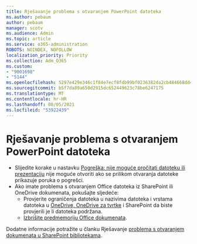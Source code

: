 ```yaml
---
title: Rješavanje problema s otvaranjem PowerPoint datoteka
ms.author: pebaum
author: pebaum
manager: scotv
ms.audience: Admin
ms.topic: article
ms.service: o365-administration
ROBOTS: NOINDEX, NOFOLLOW
localization_priority: Priority
ms.collection: Adm_O365
ms.custom:
- "9001698"
- "5144"
ms.openlocfilehash: 5297e429e346c1f84e7ecf8fdb99bf0236382da2cb484668dd4b560027736979
ms.sourcegitcommit: b5f7da89a650d2915dc652449623c78be6247175
ms.translationtype: MT
ms.contentlocale: hr-HR
ms.lasthandoff: 08/05/2021
ms.locfileid: "53922439"
---
```

# <a name="resolve-issues-opening-powerpoint-files"></a>Rješavanje problema s otvaranjem PowerPoint datoteka

- Slijedite korake u nastavku [Pogreška: nije moguće pročitati datoteku ili prezentaciju](https://support.office.com/article/Error-Can-t-read-file-or-Presentation-cannot-be-opened-7f2f31e2-d4dd-4c1f-9e27-ba6fadf92d44) nije moguće otvoriti ako se prilikom otvaranja datoteke prikazuje poruka o pogrešci.
- Ako imate problema s otvaranjem Office datoteka iz SharePoint ili OneDrive dokumenata, pokušajte sljedeće:
    - Provjerite ograničenja datoteka u nazivima datoteka i vrstama datoteka u [OneDrive, OneDrive za tvrtke](https://support.office.com/article/64883a5d-228e-48f5-b3d2-eb39e07630fa) i SharePoint da biste provjerili je li datoteka podržana.
    - [Izbrišite predmemoriju Office dokumenata](https://support.office.com/article/b1d3765e-d71b-4bb8-99ca-acd22c42995d).

Dodatne informacije potražite u članku Rješavanje [problema s otvaranjem dokumenata u SharePoint bibliotekama](https://support.office.com/article/31329fa1-4ad0-47fc-95d8-bb0c5b12a536).
